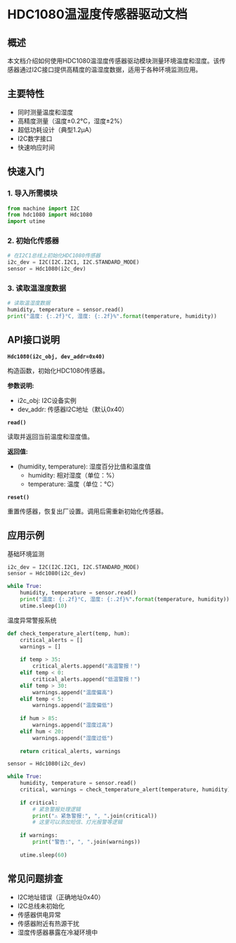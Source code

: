# HDC1080温湿度传感器驱动文档
## 概述

本文档介绍如何使用HDC1080温湿度传感器驱动模块测量环境温度和湿度。该传感器通过I2C接口提供高精度的温湿度数据，适用于各种环境监测应用。
## 主要特性

- 同时测量温度和湿度
- 高精度测量（温度±0.2°C，湿度±2%）
- 超低功耗设计（典型1.2μA）
- I2C数字接口
- 快速响应时间

## 快速入门
### 1. 导入所需模块
```python
from machine import I2C
from hdc1080 import Hdc1080
import utime
```
### 2. 初始化传感器
```python
# 在I2C1总线上初始化HDC1080传感器
i2c_dev = I2C(I2C.I2C1, I2C.STANDARD_MODE)
sensor = Hdc1080(i2c_dev)
```
### 3. 读取温湿度数据
```python
# 读取温湿度数据
humidity, temperature = sensor.read()
print("温度: {:.2f}°C, 湿度: {:.2f}%".format(temperature, humidity))
```
## API接口说明

**`Hdc1080(i2c_obj, dev_addr=0x40)`**

构造函数，初始化HDC1080传感器。

**​​参数说明:**

- i2c_obj: I2C设备实例
- dev_addr: 传感器I2C地址（默认0x40）

**`read()`**

读取并返回当前温度和湿度值。

​**​返回值:​​**

- (humidity, temperature): 湿度百分比值和温度值
    - humidity: 相对湿度（单位：%）
    - temperature: 温度（单位：°C）

**`reset()`**

重置传感器，恢复出厂设置。调用后需重新初始化传感器。

## 应用示例

基础环境监测
```python
i2c_dev = I2C(I2C.I2C1, I2C.STANDARD_MODE)
sensor = Hdc1080(i2c_dev)

while True:
    humidity, temperature = sensor.read()
    print("温度: {:.2f}°C, 湿度: {:.2f}%".format(temperature, humidity))
    utime.sleep(10)
```

温度异常警报系统
```python
def check_temperature_alert(temp, hum):
    critical_alerts = []
    warnings = []
    
    if temp > 35:
        critical_alerts.append("高温警报！")
    elif temp < 0:
        critical_alerts.append("低温警报！")
    elif temp > 30:
        warnings.append("温度偏高")
    elif temp < 5:
        warnings.append("温度偏低")
    
    if hum > 85:
        warnings.append("湿度过高")
    elif hum < 20:
        warnings.append("湿度过低")
    
    return critical_alerts, warnings

sensor = Hdc1080(i2c_dev)

while True:
    humidity, temperature = sensor.read()
    critical, warnings = check_temperature_alert(temperature, humidity)
    
    if critical:
        # 紧急警报处理逻辑
        print("⚠️ 紧急警报:", ", ".join(critical))
        # 这里可以添加短信、灯光报警等逻辑
        
    if warnings:
        print("警告:", ", ".join(warnings))
    
    utime.sleep(60)
```

## 常见问题排查

- I2C地址错误（正确地址0x40）
- I2C总线未初始化
- 传感器供电异常
- 传感器附近有热源干扰
- 湿度传感器暴露在冷凝环境中